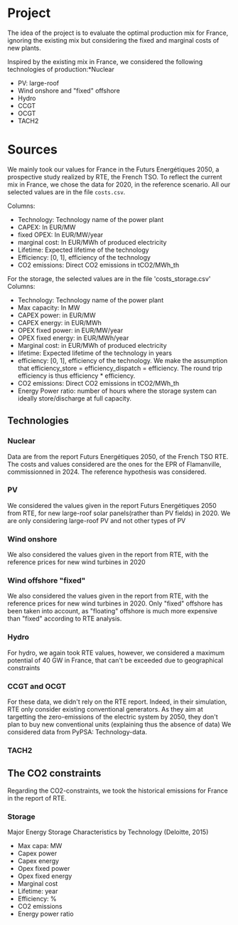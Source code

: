 # Project

The idea of the project is to evaluate the optimal production mix for France, ignoring the existing mix but considering the fixed and marginal costs of new plants. 

Inspired by the existing mix in France, we considered the following technologies of production:*Nuclear
- PV: large-roof
- Wind onshore and "fixed" offshore
- Hydro
- CCGT
- OCGT
- TACH2

# Sources
We mainly took our values for France in the Futurs Energétiques 2050, a prospective study realized by RTE, the French TSO. To reflect the current mix in France, we chose the data for 2020, in the reference scenario. All our selected values are in the file `costs.csv`. 

Columns:
- Technology: Technology name of the power plant
- CAPEX: In EUR/MW
- fixed OPEX: In EUR/MW/year
- marginal cost: In EUR/MWh of produced electricity
- Lifetime: Expected lifetime of the technology
- Efficiency: [0, 1], efficiency of the technology 
- CO2 emissions: Direct CO2 emissions in tCO2/MWh_th

For the storage, the selected values are in the file 'costs_storage.csv'
Columns:
- Technology: Technology name of the power plant
- Max capacity: In MW
- CAPEX power: in EUR/MW
- CAPEX energy: in EUR/MWh
- OPEX fixed power: in EUR/MW/year
- OPEX fixed energy: in EUR/MWh/year
- Marginal cost: in EUR/MWh of produced electricity
- lifetime: Expected lifetime of the technology in years
- efficiency: [0, 1], efficiency of the technology. We make the assumption that efficiency_store = efficiency_dispatch = efficiency. The round trip efficiency is thus efficiency * efficiency.
- CO2 emissions: Direct CO2 emissions in tCO2/MWh_th
- Energy Power ratio: number of hours where the storage system can ideally store/discharge at full capacity.

## Technologies
### Nuclear
Data are from the report Futurs Energétiques 2050, of the French TSO RTE. The costs and values considered are the ones for the EPR of Flamanville, commissionned in 2024. The reference hypothesis was considered.

### PV
We considered the values given in the report Futurs Energétiques 2050 from RTE, for new large-roof solar panels(rather than PV fields) in 2020. We are only considering large-roof PV and not other types of PV

### Wind onshore
We also considered the values given in the report from RTE, with the reference prices for new wind turbines in 2020

### Wind offshore "fixed"
We also considered the values given in the report from RTE, with the reference prices for new wind turbines in 2020. Only "fixed" offshore has been taken into account, as "floating" offshore is much more expensive than "fixed" according to RTE analysis.

### Hydro
For hydro, we again took RTE values, however, we considered a maximum potential of 40 GW in France, that can't be exceeded due to geographical constraints 

### CCGT and OCGT
For these data, we didn't  rely on the RTE report. Indeed, in their simulation, RTE only consider existing conventional generators. As they aim at targetting the zero-emissions of the electric system by 2050, they don't plan to buy new conventional units (explaining thus the absence of data)
We considered data from PyPSA: Technology-data.

### TACH2

## The CO2 constraints
Regarding the CO2-constraints, we took the historical emissions for France in the report of RTE.

### Storage
Major Energy Storage Characteristics by Technology
(Deloitte, 2015)


- Max capa: MW
- Capex power
- Capex energy
- Opex fixed power
- Opex fixed energy
- Marginal cost
- Lifetime: year
- Efficiency: %
- CO2 emissions
- Energy power ratio